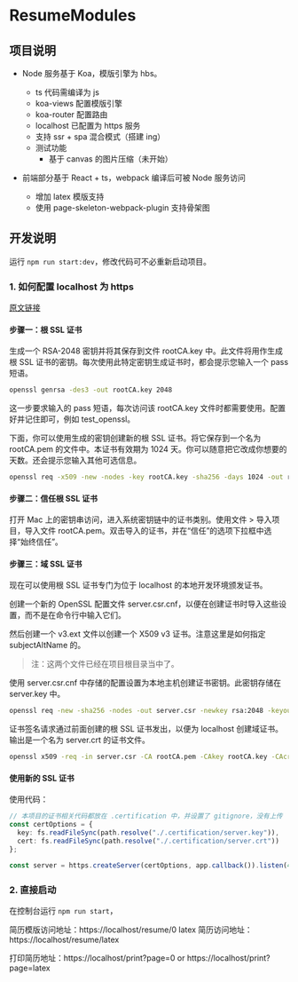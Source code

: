 # ResumeModules

## 项目说明

- Node 服务基于 Koa，模版引擎为 hbs。

  - ts 代码需编译为 js
  - koa-views 配置模版引擎
  - koa-router 配置路由
  - localhost 已配置为 https 服务
  - 支持 ssr + spa 混合模式（搭建 ing）
  - 测试功能
    - 基于 canvas 的图片压缩（未开始）

- 前端部分基于 React + ts，webpack 编译后可被 Node 服务访问
  - 增加 latex 模版支持
  - 使用 page-skeleton-webpack-plugin 支持骨架图

## 开发说明

运行 `npm run start:dev`，修改代码可不必重新启动项目。

### 1. 如何配置 localhost 为 https

[原文链接](https://juejin.im/post/5cff091ee51d455cd73ba068)

#### 步骤一：根 SSL 证书

生成一个 RSA-2048 密钥并将其保存到文件 rootCA.key 中。此文件将用作生成根 SSL 证书的密钥。每次使用此特定密钥生成证书时，都会提示您输入一个 pass 短语。

```sh
openssl genrsa -des3 -out rootCA.key 2048
```

这一步要求输入的 pass 短语，每次访问该 rootCA.key 文件时都需要使用。配置好并记住即可，例如 test_openssl。

下面，你可以使用生成的密钥创建新的根 SSL 证书。将它保存到一个名为 rootCA.pem 的文件中。本证书有效期为 1024 天。你可以随意把它改成你想要的天数。还会提示您输入其他可选信息。

```sh
openssl req -x509 -new -nodes -key rootCA.key -sha256 -days 1024 -out rootCA.pem
```

#### 步骤二：信任根 SSL 证书

打开 Mac 上的密钥串访问，进入系统密钥链中的证书类别。使用文件 > 导入项目，导入文件 rootCA.pem。双击导入的证书，并在“信任”的选项下拉框中选择“始终信任”。

#### 步骤三：域 SSL 证书

现在可以使用根 SSL 证书专门为位于 localhost 的本地开发环境颁发证书。

创建一个新的 OpenSSL 配置文件 server.csr.cnf，以便在创建证书时导入这些设置，而不是在命令行中输入它们。

然后创建一个 v3.ext 文件以创建一个 X509 v3 证书。注意这里是如何指定 subjectAltName 的。

> 注：这两个文件已经在项目根目录当中了。

使用 server.csr.cnf 中存储的配置设置为本地主机创建证书密钥。此密钥存储在 server.key 中。

```sh
openssl req -new -sha256 -nodes -out server.csr -newkey rsa:2048 -keyout server.key -config <( cat server.csr.cnf )
```

证书签名请求通过前面创建的根 SSL 证书发出，以便为 localhost 创建域证书。输出是一个名为 server.crt 的证书文件。

```sh
openssl x509 -req -in server.csr -CA rootCA.pem -CAkey rootCA.key -CAcreateserial -out server.crt -days 500 -sha256 -extfile v3.ext
```

#### 使用新的 SSL 证书

使用代码：

```ts
// 本项目的证书相关代码都放在 .certification 中，并设置了 gitignore，没有上传
const certOptions = {
  key: fs.readFileSync(path.resolve("./.certification/server.key")),
  cert: fs.readFileSync(path.resolve("./.certification/server.crt"))
};

const server = https.createServer(certOptions, app.callback()).listen(443);
```

### 2. 直接启动

在控制台运行 `npm run start`，

简历模版访问地址：https://localhost/resume/0
latex 简历访问地址：https://localhost/resume/latex

打印简历地址：https://localhost/print?page=0 or https://localhost/print?page=latex
